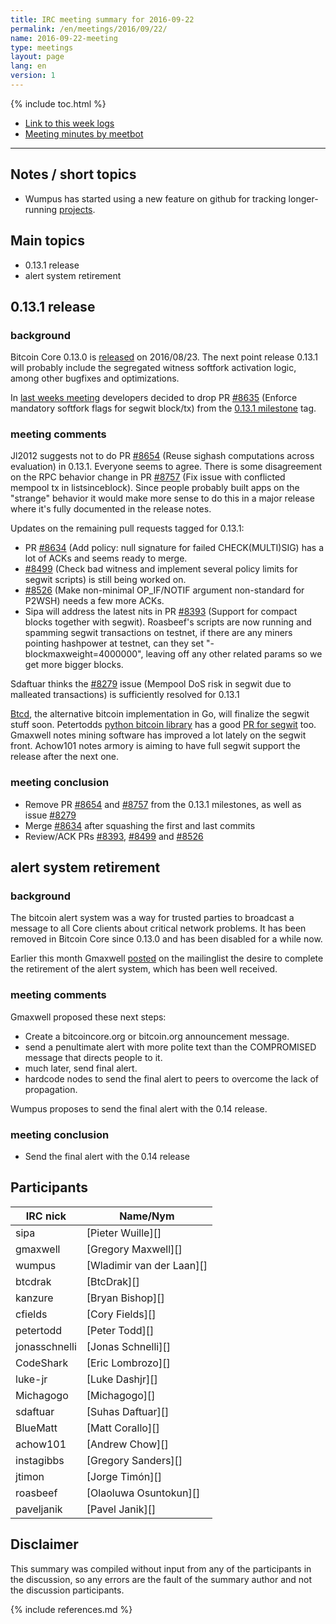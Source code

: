 ```yaml
---
title: IRC meeting summary for 2016-09-22
permalink: /en/meetings/2016/09/22/
name: 2016-09-22-meeting
type: meetings
layout: page
lang: en
version: 1
---
```

{% include toc.html %}
 
- [Link to this week logs](https://botbot.me/freenode/bitcoin-core-dev/2016-09-22/?msg=73443433&page=4)
- [Meeting minutes by meetbot](http://www.erisian.com.au/meetbot/bitcoin-core-dev/2016/bitcoin-core-dev.2016-09-22-18.59.html)
 
---
 
## Notes / short topics

- Wumpus has started using a new feature on github for tracking longer-running [projects](https://github.com/bitcoin/bitcoin/projects). 

## Main topics
 
- 0.13.1 release
- alert system retirement

## 0.13.1 release

### background

Bitcoin Core 0.13.0 is [released](/en/2016/08/23/release-0.13.0/) on 2016/08/23. The next point release 0.13.1 will probably include the segregated witness softfork activation logic, among other bugfixes and optimizations.

In [last weeks meeting](/en/meetings/2016/09/15/#0131-release) developers decided to drop PR [#8635][] (Enforce mandatory softfork flags for segwit block/tx) from the [0.13.1 milestone](https://github.com/bitcoin/bitcoin/milestone/22) tag.

### meeting comments

Jl2012 suggests not to do PR [#8654][] (Reuse sighash computations across evaluation) in 0.13.1. Everyone seems to agree.
There is some disagreement on the RPC behavior change in PR [#8757][] (Fix issue with conflicted mempool tx in listsinceblock). Since people probably built apps on the "strange" behavior it would make more sense to do this in a major release where it's fully documented in the release notes.

Updates on the remaining pull requests tagged for 0.13.1:

- PR [#8634][] (Add policy: null signature for failed CHECK(MULTI)SIG) has a lot of ACKs and seems ready to merge.
- [#8499][] (Check bad witness and implement several policy limits for segwit scripts) is still being worked on.
- [#8526][] (Make non-minimal OP_IF/NOTIF argument non-standard for P2WSH) needs a few more ACKs.
- Sipa will address the latest nits in PR [#8393][] (Support for compact blocks together with segwit). Roasbeef's scripts are now running and spamming segwit transactions on testnet, if there are any miners pointing hashpower at testnet, can they set "-blockmaxweight=4000000", leaving off any other related params so we get more bigger blocks.

Sdaftuar thinks the [#8279](https://github.com/bitcoin/bitcoin/issues/8279) issue (Mempool DoS risk in segwit due to malleated transactions) is sufficiently resolved for 0.13.1

[Btcd](https://github.com/btcsuite/btcd), the alternative bitcoin implementation in Go, will finalize the segwit stuff soon. Petertodds [python bitcoin library](https://github.com/petertodd/python-bitcoinlib) has a good [PR for segwit](https://github.com/petertodd/python-bitcoinlib/pull/112) too. Gmaxwell notes mining software has improved a lot lately on the segwit front. Achow101 notes armory is aiming to have full segwit support the release after the next one.

### meeting conclusion

- Remove PR [#8654][] and [#8757][] from the 0.13.1 milestones, as well as issue [#8279](https://github.com/bitcoin/bitcoin/issues/8279)
- Merge [#8634][] after squashing the first and last commits
- Review/ACK PRs [#8393][], [#8499][] and [#8526][]

## alert system retirement

### background

The bitcoin alert system was a way for trusted parties to broadcast a message to all Core clients about critical network problems. It has been removed in Bitcoin Core since 0.13.0 and has been disabled for a while now.

Earlier this month Gmaxwell [posted](https://lists.linuxfoundation.org/pipermail/bitcoin-dev/2016-September/013104.html) on the mailinglist the desire to complete the retirement of the alert system, which has been well received.

### meeting comments

Gmaxwell proposed these next steps:

- Create a bitcoincore.org or bitcoin.org announcement message.
- send a penultimate alert with more polite text than the COMPROMISED message that directs people to it.
- much later, send final alert.
- hardcode nodes to send the final alert to peers to overcome the lack of propagation.

Wumpus proposes to send the final alert with the 0.14 release.

### meeting conclusion

- Send the final alert with the 0.14 release

## Participants
 
| IRC nick        | Name/Nym                  |
|-----------------|---------------------------|
| sipa            | [Pieter Wuille][]         |
| gmaxwell        | [Gregory Maxwell][]       |
| wumpus          | [Wladimir van der Laan][] |
| btcdrak         | [BtcDrak][]               |
| kanzure         | [Bryan Bishop][]          |
| cfields         | [Cory Fields][]           |
| petertodd       | [Peter Todd][]            |
| jonasschnelli   | [Jonas Schnelli][]        |
| CodeShark       | [Eric Lombrozo][]         |
| luke-jr         | [Luke Dashjr][]           |
| Michagogo       | [Michagogo][]             |
| sdaftuar        | [Suhas Daftuar][]         |
| BlueMatt        | [Matt Corallo][]          |
| achow101        | [Andrew Chow][]           |
| instagibbs      | [Gregory Sanders][]       |
| jtimon          | [Jorge Timón][]           |
| roasbeef        | [Olaoluwa Osuntokun][]    |
| paveljanik      | [Pavel Janik][]           |

## Disclaimer
 
This summary was compiled without input from any of the participants in the discussion, so any errors are the fault of the summary author and not the discussion participants.

[#8654]: https://github.com/bitcoin/bitcoin/pull/8654
[#8635]: https://github.com/bitcoin/bitcoin/pull/8635
[#8634]: https://github.com/bitcoin/bitcoin/pull/8634
[#8499]: https://github.com/bitcoin/bitcoin/pull/8499
[#8526]: https://github.com/bitcoin/bitcoin/pull/8526
[#8393]: https://github.com/bitcoin/bitcoin/pull/8393
[#8757]: https://github.com/bitcoin/bitcoin/pull/8757

{% include references.md %}
